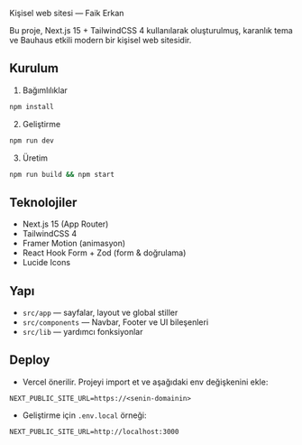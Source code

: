 Kişisel web sitesi — Faik Erkan

Bu proje, Next.js 15 + TailwindCSS 4 kullanılarak oluşturulmuş, karanlık tema ve Bauhaus etkili modern bir kişisel web sitesidir.

## Kurulum

1) Bağımlılıklar

```bash
npm install
```

2) Geliştirme

```bash
npm run dev
```

3) Üretim

```bash
npm run build && npm start
```

## Teknolojiler

- Next.js 15 (App Router)
- TailwindCSS 4
- Framer Motion (animasyon)
- React Hook Form + Zod (form & doğrulama)
- Lucide Icons

## Yapı

- `src/app` — sayfalar, layout ve global stiller
- `src/components` — Navbar, Footer ve UI bileşenleri
- `src/lib` — yardımcı fonksiyonlar

## Deploy

- Vercel önerilir. Projeyi import et ve aşağıdaki env değişkenini ekle:

```
NEXT_PUBLIC_SITE_URL=https://<senin-domainin>
```

- Geliştirme için `.env.local` örneği:

```
NEXT_PUBLIC_SITE_URL=http://localhost:3000
```
